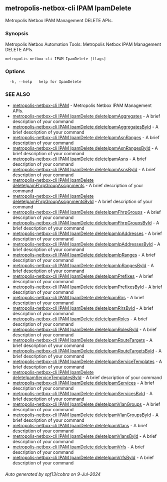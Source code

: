## metropolis-netbox-cli IPAM IpamDelete

Metropolis Netbox IPAM Management DELETE APIs.

### Synopsis


Metropolis Netbox Automation Tools:
  Metropolis Netbox IPAM Management DELETE APIs.

```
metropolis-netbox-cli IPAM IpamDelete [flags]
```

### Options

```
  -h, --help   help for IpamDelete
```

### SEE ALSO

* [metropolis-netbox-cli IPAM]()	 - Metropolis Netbox IPAM Management APIs.
* [metropolis-netbox-cli IPAM IpamDelete deleteIpamAggregates]()	 - A brief description of your command
* [metropolis-netbox-cli IPAM IpamDelete deleteIpamAggregatesById]()	 - A brief description of your command
* [metropolis-netbox-cli IPAM IpamDelete deleteIpamAsnRanges]()	 - A brief description of your command
* [metropolis-netbox-cli IPAM IpamDelete deleteIpamAsnRangesById]()	 - A brief description of your command
* [metropolis-netbox-cli IPAM IpamDelete deleteIpamAsns]()	 - A brief description of your command
* [metropolis-netbox-cli IPAM IpamDelete deleteIpamAsnsById]()	 - A brief description of your command
* [metropolis-netbox-cli IPAM IpamDelete deleteIpamFhrpGroupAssignments]()	 - A brief description of your command
* [metropolis-netbox-cli IPAM IpamDelete deleteIpamFhrpGroupAssignmentsById]()	 - A brief description of your command
* [metropolis-netbox-cli IPAM IpamDelete deleteIpamFhrpGroups]()	 - A brief description of your command
* [metropolis-netbox-cli IPAM IpamDelete deleteIpamFhrpGroupsById]()	 - A brief description of your command
* [metropolis-netbox-cli IPAM IpamDelete deleteIpamIpAddresses]()	 - A brief description of your command
* [metropolis-netbox-cli IPAM IpamDelete deleteIpamIpAddressesById]()	 - A brief description of your command
* [metropolis-netbox-cli IPAM IpamDelete deleteIpamIpRanges]()	 - A brief description of your command
* [metropolis-netbox-cli IPAM IpamDelete deleteIpamIpRangesById]()	 - A brief description of your command
* [metropolis-netbox-cli IPAM IpamDelete deleteIpamPrefixes]()	 - A brief description of your command
* [metropolis-netbox-cli IPAM IpamDelete deleteIpamPrefixesById]()	 - A brief description of your command
* [metropolis-netbox-cli IPAM IpamDelete deleteIpamRirs]()	 - A brief description of your command
* [metropolis-netbox-cli IPAM IpamDelete deleteIpamRirsById]()	 - A brief description of your command
* [metropolis-netbox-cli IPAM IpamDelete deleteIpamRoles]()	 - A brief description of your command
* [metropolis-netbox-cli IPAM IpamDelete deleteIpamRolesById]()	 - A brief description of your command
* [metropolis-netbox-cli IPAM IpamDelete deleteIpamRouteTargets]()	 - A brief description of your command
* [metropolis-netbox-cli IPAM IpamDelete deleteIpamRouteTargetsById]()	 - A brief description of your command
* [metropolis-netbox-cli IPAM IpamDelete deleteIpamServiceTemplates]()	 - A brief description of your command
* [metropolis-netbox-cli IPAM IpamDelete deleteIpamServiceTemplatesById]()	 - A brief description of your command
* [metropolis-netbox-cli IPAM IpamDelete deleteIpamServices]()	 - A brief description of your command
* [metropolis-netbox-cli IPAM IpamDelete deleteIpamServicesById]()	 - A brief description of your command
* [metropolis-netbox-cli IPAM IpamDelete deleteIpamVlanGroups]()	 - A brief description of your command
* [metropolis-netbox-cli IPAM IpamDelete deleteIpamVlanGroupsById]()	 - A brief description of your command
* [metropolis-netbox-cli IPAM IpamDelete deleteIpamVlans]()	 - A brief description of your command
* [metropolis-netbox-cli IPAM IpamDelete deleteIpamVlansById]()	 - A brief description of your command
* [metropolis-netbox-cli IPAM IpamDelete deleteIpamVrfs]()	 - A brief description of your command
* [metropolis-netbox-cli IPAM IpamDelete deleteIpamVrfsById]()	 - A brief description of your command

###### Auto generated by spf13/cobra on 9-Jul-2024
